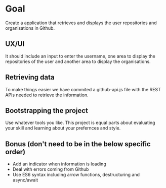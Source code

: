 # Goal

Create a application that retrieves and displays the user repositories and organisations in Github.

## UX/UI

It should include an input to enter the username, one area to display the repositories of the user and another
area to display the organisations.

## Retrieving data

To make things easier we have commited a github-api.js file with the REST APIs needed to retrieve the information.

## Bootstrapping the project

Use whatever tools you like. This project is equal parts about evaluating your skill and learning about your
prefernces and style.

## Bonus (don't need to be in the below specific order)

- Add an indicator when information is loading
- Deal with errors coming from Github
- Use ES6 syntax including arrow functions, destructuring and async/await
